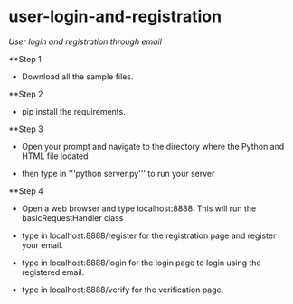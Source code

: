 # user-login-and-registration
*User login and registration through email*

**Step 1

+ Download all the sample files.


**Step 2

+ pip install the requirements.


**Step 3

+ Open your prompt and navigate to the directory where the Python and HTML file located

+ then type in '''python server.py''' to run your server


**Step 4

+ Open a web browser and type localhost:8888. This will run the basicRequestHandler class

+ type in localhost:8888/register for the registration page and register your email.

+ type in localhost:8888/login for the login page to login using the registered email.

+ type in localhost:8888/verify for the verification page.
